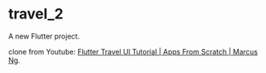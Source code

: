 # travel_2

A new Flutter project.

clone from Youtube: [Flutter Travel UI Tutorial | Apps From Scratch | Marcus Ng](https://www.youtube.com/watch?v=CSa6Ocyog4U).